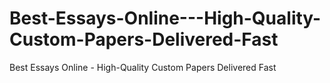 # Best-Essays-Online---High-Quality-Custom-Papers-Delivered-Fast
Best Essays Online - High-Quality Custom Papers Delivered Fast
